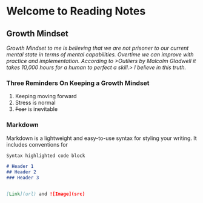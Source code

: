# Welcome to Reading Notes
## Growth Mindset
*Growth Mindset to me is believing that we are not prisoner to our current mental state in terms of mental capabilities. Overtime we can improve with practice and implementation. According to >Outliers by Malcolm Gladwell it takes 10,000 hours for a human to perfect a skill.> I believe in this truth.*
### Three Reminders On Keeping a Growth Mindset 
1. Keeping moving forward
2. Stress is normal 
3. ~~Fear~~ is inevitable


### Markdown

Markdown is a lightweight and easy-to-use syntax for styling your writing. It includes conventions for

```markdown
Syntax highlighted code block

# Header 1
## Header 2
### Header 3


[Link](url) and ![Image](src)
```
